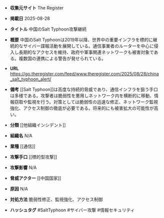- **収集元サイト**
The Register

- **掲載日**
2025-08-28

- **タイトル**
中国のSalt Typhoon攻撃継続

- **概要**
中国のSalt Typhoonは2019年以降、世界中の重要インフラを標的に継続的なサイバー諜報活動を展開している。通信事業者のルーターを中心に侵入し長期的なアクセスを維持、政府や軍事関連ネットワークも被害対象である。複数国の連携による警告が発せられている。

- **URL**
https://go.theregister.com/feed/www.theregister.com/2025/08/28/china_salt_typhoon_alert/

- **備考**
[[Salt Typhoon]]は高度な持続的脅威であり、通信インフラを狙う手口は多様である。攻撃者は脆弱性を悪用しネットワーク内を横断的に移動、情報窃取や監視を行う。対策としては脆弱性の迅速な修正、ネットワーク監視強化、アクセス制御の徹底が必要である。将来的にも被害拡大の可能性が高い。

- **分類**
[[他組織インシデント]]

- **組織名**
N/A

- **業種**
[[通信]]

- **攻撃手口**
[[標的型攻撃]]

- **攻撃影響**
N/A

- **脅威アクター**
[[中国国家]]

- **原因**
N/A

- **対処方法**
脆弱性修正、監視強化、アクセス制御

- **ハッシュタグ**
#SaltTyphoon #サイバー攻撃 #情報セキュリティ
